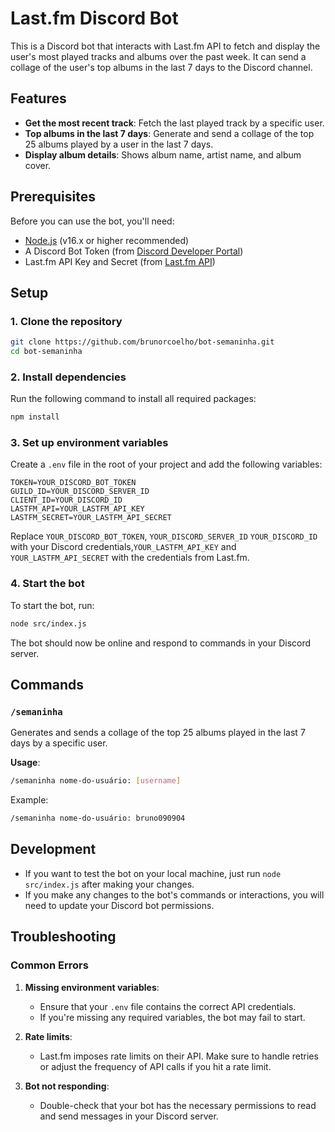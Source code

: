 # Last.fm Discord Bot

This is a Discord bot that interacts with Last.fm API to fetch and display the user's most played tracks and albums over the past week. It can send a collage of the user's top albums in the last 7 days to the Discord channel.

## Features

- **Get the most recent track**: Fetch the last played track by a specific user.
- **Top albums in the last 7 days**: Generate and send a collage of the top 25 albums played by a user in the last 7 days.
- **Display album details**: Shows album name, artist name, and album cover.

## Prerequisites

Before you can use the bot, you'll need:

- [Node.js](https://nodejs.org/) (v16.x or higher recommended)
- A Discord Bot Token (from [Discord Developer Portal](https://discord.com/developers/applications))
- Last.fm API Key and Secret (from [Last.fm API](https://www.last.fm/api))

## Setup

### 1. Clone the repository

```bash
git clone https://github.com/brunorcoelho/bot-semaninha.git
cd bot-semaninha
```

### 2. Install dependencies

Run the following command to install all required packages:

```bash
npm install
```

### 3. Set up environment variables

Create a `.env` file in the root of your project and add the following variables:

```env
TOKEN=YOUR_DISCORD_BOT_TOKEN
GUILD_ID=YOUR_DISCORD_SERVER_ID
CLIENT_ID=YOUR_DISCORD_ID
LASTFM_API=YOUR_LASTFM_API_KEY
LASTFM_SECRET=YOUR_LASTFM_API_SECRET
```

Replace `YOUR_DISCORD_BOT_TOKEN`, `YOUR_DISCORD_SERVER_ID` `YOUR_DISCORD_ID` with your Discord credentials,`YOUR_LASTFM_API_KEY` and `YOUR_LASTFM_API_SECRET` with the credentials from Last.fm.

### 4. Start the bot

To start the bot, run:

```bash
node src/index.js
```

The bot should now be online and respond to commands in your Discord server.

## Commands

### `/semaninha`
Generates and sends a collage of the top 25 albums played in the last 7 days by a specific user.

**Usage**:
```bash
/semaninha nome-do-usuário: [username]
```

Example:
```bash
/semaninha nome-do-usuário: bruno090904
```

## Development

- If you want to test the bot on your local machine, just run `node src/index.js` after making your changes.
- If you make any changes to the bot's commands or interactions, you will need to update your Discord bot permissions.

## Troubleshooting

### Common Errors

1. **Missing environment variables**:
   - Ensure that your `.env` file contains the correct API credentials.
   - If you're missing any required variables, the bot may fail to start.

2. **Rate limits**:
   - Last.fm imposes rate limits on their API. Make sure to handle retries or adjust the frequency of API calls if you hit a rate limit.

3. **Bot not responding**:
   - Double-check that your bot has the necessary permissions to read and send messages in your Discord server.